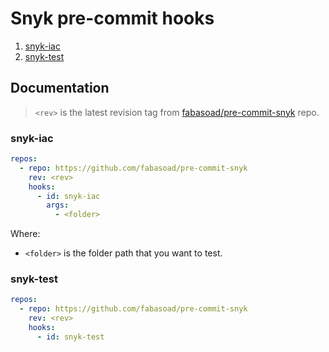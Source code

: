 # Snyk pre-commit hooks

1. [snyk-iac](#snyk-iac)
2. [snyk-test](#snyk-test)

## Documentation

<!-- markdownlint-disable-next-line MD013 -->
> `<rev>` is the latest revision tag from [fabasoad/pre-commit-snyk](https://github.com/fabasoad/pre-commit-snyk/releases)
> repo.

### snyk-iac

```yaml
repos:
  - repo: https://github.com/fabasoad/pre-commit-snyk
    rev: <rev>
    hooks:
      - id: snyk-iac
        args:
          - <folder>
```

Where:

- `<folder>` is the folder path that you want to test.

### snyk-test

```yaml
repos:
  - repo: https://github.com/fabasoad/pre-commit-snyk
    rev: <rev>
    hooks:
      - id: snyk-test
```

